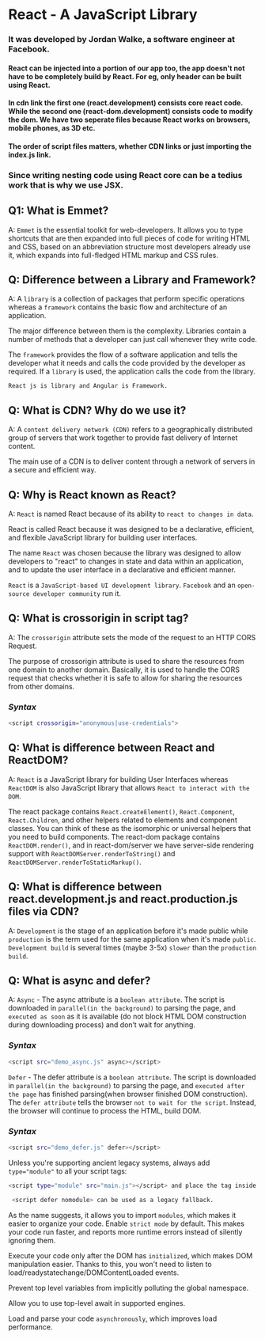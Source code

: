 # React - A JavaScript Library 

### It was developed by Jordan Walke, a software engineer at Facebook.

#### React can be injected into a portion of our app too, the app doesn't not have to be completely build by React. For eg, only header can be built using React.

#### In cdn link the first one (react.development) consists core react code. While the second one (react-dom.development) consists code to modify the dom. We have two seperate files because React works on browsers, mobile phones, as 3D etc.

#### The order of script files matters, whether CDN links or just importing the index.js link.

### Since writing nesting code using React core can be a tedius work that is why we use JSX.

## Q1: What is Emmet?
A: `Emmet` is the essential toolkit for web-developers. It allows you to type shortcuts that are then expanded into full pieces of code for writing HTML and CSS, based on an abbreviation structure most developers already use it, which expands into full-fledged HTML markup and CSS rules.

## Q: Difference between a Library and Framework?
A: A `library` is a collection of packages that perform specific operations whereas a `framework` contains the basic flow and architecture of an application. 

The major difference between them is the complexity. Libraries contain a number of methods that a developer can just call whenever they write code. 

The `framework` provides the flow of a software application and tells the developer what it needs and calls the code provided by the developer as required. If a `library` is used, the application calls the code from the library.

`React js is library and Angular is Framework.`

## Q: What is CDN? Why do we use it?
A: A `content delivery network (CDN)` refers to a geographically distributed group of servers that work together to provide fast delivery of Internet content.

The main use of a CDN is to deliver content through a network of servers in a secure and efficient way.

## Q: Why is React known as React?
A: `React` is named React because of its ability to `react to changes in data`.

React is called React because it was designed to be a declarative, efficient, and flexible JavaScript library for building user interfaces.

The name `React` was chosen because the library was designed to allow developers to "react" to changes in state and data within an application, and to update the user interface in a declarative and efficient manner.

`React` is a `JavaScript-based UI development library`. `Facebook` and an `open-source developer community` run it.

## Q: What is crossorigin in script tag?
A: The `crossorigin` attribute sets the mode of the request to an HTTP CORS Request. 

The purpose of crossorigin attribute is used to share the resources from one domain to another domain. Basically, it is used to handle the CORS request that checks whether it is safe to allow for sharing the resources from other domains.

### _Syntax_
```sh
<script crossorigin="anonymous|use-credentials">
```

## Q: What is difference between React and ReactDOM?
A: `React` is a JavaScript library for building User Interfaces whereas `ReactDOM` is also JavaScript library that allows `React to interact with the DOM`.

The react package contains `React.createElement()`, `React.Component`, `React.Children`, and other helpers related to elements and component classes. You can think of these as the isomorphic or universal helpers that you need to build components. The react-dom package contains `ReactDOM.render()`, and in react-dom/server we have server-side rendering support with `ReactDOMServer.renderToString()` and `ReactDOMServer.renderToStaticMarkup()`.

## Q: What is difference between react.development.js and react.production.js files via CDN?
A: `Development` is the stage of an application before it's made public while `production` is the term used for the same application when it's made `public`.
`Development build` is several times (maybe 3-5x) `slower` than the `production build`.

## Q: What is async and defer?
A: `Async` - The async attribute is a `boolean attribute`. The script is downloaded in `parallel(in the background)` to parsing the page, and `executed as soon` as it is available (do not block HTML DOM construction during downloading process) and don’t wait for anything.

### _Syntax_
```sh
<script src="demo_async.js" async></script>
```

`Defer` - The defer attribute is a `boolean attribute`. The script is downloaded in `parallel(in the background)` to parsing the page, and `executed after the page` has finished parsing(when browser finished DOM construction). The `defer attribute` tells the browser `not to wait for the script`. Instead, the browser will continue to process the HTML, build DOM.

### _Syntax_
```sh
<script src="demo_defer.js" defer></script>
```

Unless you're supporting ancient legacy systems, always add `type="module"` to all your script tags:
```sh
<script type="module" src="main.js"></script> and place the tag inside <head>
```
```sh
 <script defer nomodule> can be used as a legacy fallback.
```


As the name suggests, it allows you to import `modules`, which makes it easier to organize your code.
Enable `strict mode` by default. This makes your code run faster, and reports more runtime errors instead of silently ignoring them.

Execute your code only after the DOM has `initialized`, which makes DOM manipulation easier. Thanks to this, you won't need to listen to load/readystatechange/DOMContentLoaded events.

Prevent top level variables from implicitly polluting the global namespace.

Allow you to use top-level await in supported engines.

Load and parse your code `asynchronously`, which improves load performance.